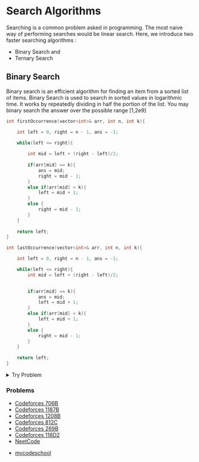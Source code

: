 # Search Algorithms

Searching is a common problem asked in programming. The most naive way of performing searches would be linear search. Here, we 
introduce two faster searching algorithms :

- Binary Search and
- Ternary Search


## Binary Search

Binary search is an efficient algorithm for finding an item from a sorted list of items. Binary Search is used to search in sorted
values in logarithmic time. It works by repeatedly dividing in half the portion of the list. You may binary search the answer over 
the possible range [1,2e9]

```c++
int firstOccurrence(vector<int>& arr, int n, int k){

    int left = 0, right = n - 1, ans = -1;

    while(left <= right){
    
        int mid = left + (right - left)/2;
        
        if(arr[mid] == k){
            ans = mid;
            right = mid - 1;
        }
        else if(arr[mid] < k){
            left = mid + 1;
        }
        else {
            right = mid - 1;
        }
    }
    
    return left;
}

int lastOccurrence(vector<int>& arr, int n, int k){

    int left = 0, right = n - 1, ans = -1;

    while(left <= right){
        int mid = left + (right - left)/2;

                
        if(arr[mid] == k){
            ans = mid;
            left = mid + 1;
        }
        else if(arr[mid] < k){
            left = mid + 1;
        }
        else {
            right = mid - 1;
        }
    }
    
    return left;
}
```

<details> <summary> Try Problem </summary>

 <br/>
  
[C. Maximum Median](https://codeforces.com/contest/1201/problem/C)

![image](https://user-images.githubusercontent.com/59710234/158400788-ef8cbbc6-a6b6-483d-9667-41e5f366a67d.png)
  
[Solution Code](https://ideone.com/LeqozV)  
  
</details>
  
### Problems
* [Codeforces 706B](https://codeforces.com/problemset/problem/706/B)
* [Codeforces 1187B](https://codeforces.com/contest/1187/problem/B)
* [Codeforces 1208B](https://codeforces.com/contest/1208/problem/B)
* [Codeforces 812C](https://codeforces.com/contest/812/problem/C)
* [Codeforces 269B](https://codeforces.com/contest/269/problem/B)
* [Codeforces 118D2](https://codeforces.com/contest/1118/problem/D2)
* [NeetCode](https://www.youtube.com/watch?v=U8XENwh8Oy8&list=PLot-Xpze53leNZQd0iINpD-MAhMOMzWvO&ab_channel=NeetCode)
- [mycodeschool](https://www.youtube.com/watch?v=j5uXyPJ0Pew&list=PL2_aWCzGMAwL3ldWlrii6YeLszojgH77j)
